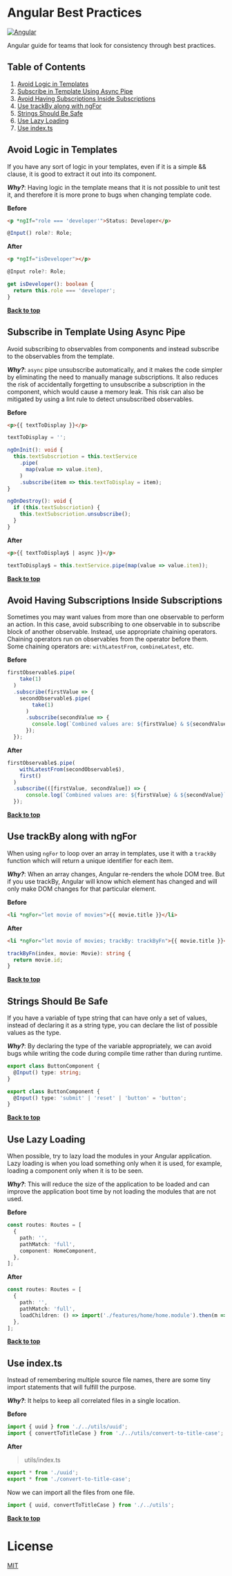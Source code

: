 # Angular Best Practices

[![Angular](assets/angular.png)](https://angular.io)

Angular guide for teams that look for consistency through best practices.

## Table of Contents

1. [Avoid Logic in Templates](#avoid-logic-in-templates)
1. [Subscribe in Template Using Async Pipe](#subscribe-in-template-using-async-pipe)
1. [Avoid Having Subscriptions Inside Subscriptions](#avoid-having-subscriptions-inside-subscriptions)
1. [Use trackBy along with ngFor](#use-trackby-along-with-ngfor)
1. [Strings Should Be Safe](#strings-should-be-safe)
1. [Use Lazy Loading](#use-lazy-loading)
1. [Use index.ts](#use-index.ts)

## Avoid Logic in Templates

If you have any sort of logic in your templates, even if it is a simple && clause, it is good to extract it out into its component.

***Why?***: Having logic in the template means that it is not possible to unit test it, and therefore it is more prone to bugs when changing template code.

**Before**

```html
<p *ngIf="role === 'developer'">Status: Developer</p>
```

```ts
@Input() role?: Role;
```

**After**

```html
<p *ngIf="isDeveloper"></p>
```

```ts
@Input role?: Role;

get isDeveloper(): boolean {
  return this.role === 'developer';
}
```

**[Back to top](#table-of-contents)**

## Subscribe in Template Using Async Pipe

Avoid subscribing to observables from components and instead subscribe to the observables from the template.

***Why?***: `async` pipe unsubscribe automatically, and it makes the code simpler by eliminating the need to manually manage subscriptions. It also reduces the risk of accidentally forgetting to unsubscribe a subscription in the component, which would cause a memory leak. This risk can also be mitigated by using a lint rule to detect unsubscribed observables.

**Before**

```html
<p>{{ textToDisplay }}</p>
```

```ts
textToDisplay = '';

ngOnInit(): void {
  this.textSubscriotion = this.textService
    .pipe(
      map(value => value.item),
    )
    .subscribe(item => this.textToDisplay = item);
}

ngOnDestroy(): void {
  if (this.textSubscriotion) {
    this.textSubscriotion.unsubscribe();
  }
}
```

**After**

```html
<p>{{ textToDisplay$ | async }}</p>
```

```ts
textToDisplay$ = this.textService.pipe(map(value => value.item));
```

**[Back to top](#table-of-contents)**

## Avoid Having Subscriptions Inside Subscriptions

Sometimes you may want values from more than one observable to perform an action. In this case, avoid subscribing to one observable in to subscribe block of another observable. Instead, use appropriate chaining operators. Chaining operators run on observables from the operator before them. Some chaining operators are: `withLatestFrom`, `combineLatest`, etc.

**Before**

```ts
firstObservable$.pipe(
    take(1)
  )
  .subscribe(firstValue => {
    secondObservable$.pipe(
        take(1)
      )
      .subscribe(secondValue => {
        console.log(`Combined values are: ${firstValue} & ${secondValue}`);
      });
  });
```

**After**

```ts
firstObservable$.pipe(
    withLatestFrom(secondObservable$),
    first()
  )
  .subscribe(([firstValue, secondValue]) => {
      console.log(`Combined values are: ${firstValue} & ${secondValue}`);
  });
```

**[Back to top](#table-of-contents)**

## Use trackBy along with ngFor

When using `ngFor` to loop over an array in templates, use it with a `trackBy` function which will return a unique identifier for each item.

***Why?***: When an array changes, Angular re-renders the whole DOM tree. But if you use trackBy, Angular will know which element has changed and will only make DOM changes for that particular element.

**Before**

```html
<li *ngFor="let movie of movies">{{ movie.title }}</li>
```

**After**

```html
<li *ngFor="let movie of movies; trackBy: trackByFn">{{ movie.title }}</li>
```

```ts
trackByFn(index, movie: Movie): string {
  return movie.id;
}
```

**[Back to top](#table-of-contents)**

## Strings Should Be Safe

If you have a variable of type string that can have only a set of values, instead of declaring it as a string type, you can declare the list of possible values as the type.

***Why?***: By declaring the type of the variable appropriately, we can avoid bugs while writing the code during compile time rather than during runtime.

```ts
export class ButtonComponent {
  @Input() type: string;
}
```

```ts
export class ButtonComponent {
  @Input() type: 'submit' | 'reset' | 'button' = 'button';
}
```

**[Back to top](#table-of-contents)**

## Use Lazy Loading

When possible, try to lazy load the modules in your Angular application. Lazy loading is when you load something only when it is used, for example, loading a component only when it is to be seen.

***Why?***: This will reduce the size of the application to be loaded and can improve the application boot time by not loading the modules that are not used.

**Before**

```ts
const routes: Routes = [
  {
    path: '',
    pathMatch: 'full',
    component: HomeComponent,
  },
];
```

**After**

```ts
const routes: Routes = [
  {
    path: '',
    pathMatch: 'full',
    loadChildren: () => import('./features/home/home.module').then(m => m.HomeModule),
  },
];
```

**[Back to top](#table-of-contents)**

## Use index.ts

Instead of remembering multiple source file names, there are some tiny import statements that will fulfill the purpose.

***Why?***: It helps to keep all correlated files in a single location.

**Before**

```ts
import { uuid } from './../utils/uuid';
import { convertToTitleCase } from './../utils/convert-to-title-case';
```

**After**

> utils/index.ts

```ts
export * from './uuid';
export * from './convert-to-title-case';
```

Now we can import all the files from one file.

```ts
import { uuid, convertToTitleCase } from './../utils';
```

**[Back to top](#table-of-contents)**

# License

[MIT](LICENSE)
